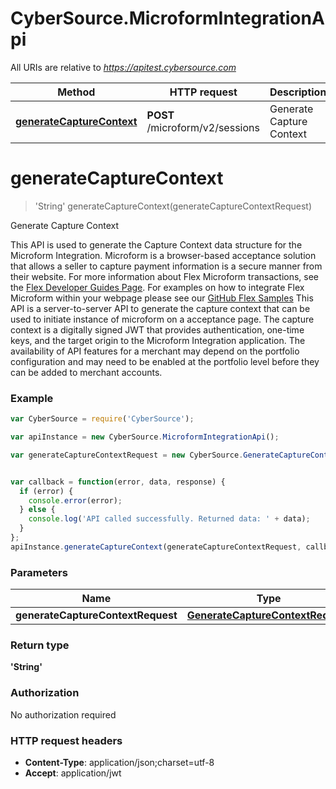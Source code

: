 # CyberSource.MicroformIntegrationApi

All URIs are relative to *https://apitest.cybersource.com*

Method | HTTP request | Description
------------- | ------------- | -------------
[**generateCaptureContext**](MicroformIntegrationApi.md#generateCaptureContext) | **POST** /microform/v2/sessions | Generate Capture Context


<a name="generateCaptureContext"></a>
# **generateCaptureContext**
> 'String' generateCaptureContext(generateCaptureContextRequest)

Generate Capture Context

This API is used to generate the Capture Context data structure for the Microform Integration.  Microform is a browser-based acceptance solution that allows a seller to capture payment information is a secure manner from their website.  For more information about Flex Microform transactions, see the [Flex Developer Guides Page](https://developer.cybersource.com/api/developer-guides/dita-flex/SAFlexibleToken.html). For examples on how to integrate Flex Microform within your webpage please see our [GitHub Flex Samples](https://github.com/CyberSource?q=flex&type=&language=) This API is a server-to-server API to generate the capture context that can be used to initiate instance of microform on a acceptance page.  The capture context is a digitally signed JWT that provides authentication, one-time keys, and the target origin to the Microform Integration application.  The availability of API features for a merchant may depend on the portfolio configuration and may need to be enabled at the portfolio level before they can be added to merchant accounts.

### Example
```javascript
var CyberSource = require('CyberSource');

var apiInstance = new CyberSource.MicroformIntegrationApi();

var generateCaptureContextRequest = new CyberSource.GenerateCaptureContextRequest(); // GenerateCaptureContextRequest | 


var callback = function(error, data, response) {
  if (error) {
    console.error(error);
  } else {
    console.log('API called successfully. Returned data: ' + data);
  }
};
apiInstance.generateCaptureContext(generateCaptureContextRequest, callback);
```

### Parameters

Name | Type | Description  | Notes
------------- | ------------- | ------------- | -------------
 **generateCaptureContextRequest** | [**GenerateCaptureContextRequest**](GenerateCaptureContextRequest.md)|  | 

### Return type

**'String'**

### Authorization

No authorization required

### HTTP request headers

 - **Content-Type**: application/json;charset=utf-8
 - **Accept**: application/jwt

